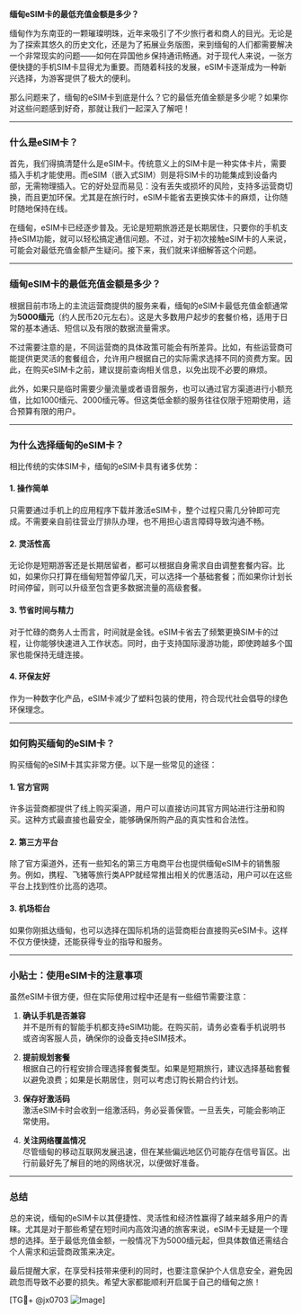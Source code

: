 **缅甸eSIM卡的最低充值金额是多少？**

缅甸作为东南亚的一颗璀璨明珠，近年来吸引了不少旅行者和商人的目光。无论是为了探索其悠久的历史文化，还是为了拓展业务版图，来到缅甸的人们都需要解决一个非常现实的问题——如何在异国他乡保持通讯畅通。对于现代人来说，一张方便快捷的手机SIM卡显得尤为重要。而随着科技的发展，eSIM卡逐渐成为一种新兴选择，为游客提供了极大的便利。

那么问题来了，缅甸的eSIM卡到底是什么？它的最低充值金额是多少呢？如果你对这些问题感到好奇，那就让我们一起深入了解吧！

---

### **什么是eSIM卡？**
首先，我们得搞清楚什么是eSIM卡。传统意义上的SIM卡是一种实体卡片，需要插入手机才能使用。而eSIM（嵌入式SIM）则是将SIM卡的功能集成到设备内部，无需物理插入。它的好处显而易见：没有丢失或损坏的风险，支持多运营商切换，而且更加环保。尤其是在旅行时，eSIM卡能省去更换实体卡的麻烦，让你随时随地保持在线。

在缅甸，eSIM卡已经逐步普及。无论是短期旅游还是长期居住，只要你的手机支持eSIM功能，就可以轻松搞定通信问题。不过，对于初次接触eSIM卡的人来说，可能会对最低充值金额产生疑问。接下来，我们就来详细解答这个问题。

---

### **缅甸eSIM卡的最低充值金额是多少？**
根据目前市场上的主流运营商提供的服务来看，缅甸的eSIM卡最低充值金额通常为**5000缅元**（约人民币20元左右）。这是大多数用户起步的套餐价格，适用于日常的基本通话、短信以及有限的数据流量需求。

不过需要注意的是，不同运营商的具体政策可能会有所差异。比如，有些运营商可能提供更灵活的套餐组合，允许用户根据自己的实际需求选择不同的资费方案。因此，在购买eSIM卡之前，建议提前查询相关信息，以免出现不必要的麻烦。

此外，如果只是临时需要少量流量或者语音服务，也可以通过官方渠道进行小额充值，比如1000缅元、2000缅元等。但这类低金额的服务往往仅限于短期使用，适合预算有限的用户。

---

### **为什么选择缅甸的eSIM卡？**
相比传统的实体SIM卡，缅甸的eSIM卡具有诸多优势：

#### 1. **操作简单**
只需要通过手机上的应用程序下载并激活eSIM卡，整个过程只需几分钟即可完成。不需要亲自前往营业厅排队办理，也不用担心语言障碍导致沟通不畅。

#### 2. **灵活性高**
无论你是短期游客还是长期居留者，都可以根据自身需求自由调整套餐内容。比如，如果你只打算在缅甸短暂停留几天，可以选择一个基础套餐；而如果你计划长时间停留，则可以升级至包含更多数据流量的高级套餐。

#### 3. **节省时间与精力**
对于忙碌的商务人士而言，时间就是金钱。eSIM卡省去了频繁更换SIM卡的过程，让你能够快速进入工作状态。同时，由于支持国际漫游功能，即使跨越多个国家也能保持无缝连接。

#### 4. **环保友好**
作为一种数字化产品，eSIM卡减少了塑料包装的使用，符合现代社会倡导的绿色环保理念。

---

### **如何购买缅甸的eSIM卡？**
购买缅甸的eSIM卡其实非常方便。以下是一些常见的途径：

#### 1. **官方官网**
许多运营商都提供了线上购买渠道，用户可以直接访问其官方网站进行注册和购买。这种方式最直接也最安全，能够确保所购产品的真实性和合法性。

#### 2. **第三方平台**
除了官方渠道外，还有一些知名的第三方电商平台也提供缅甸eSIM卡的销售服务。例如，携程、飞猪等旅行类APP就经常推出相关的优惠活动，用户可以在这些平台上找到性价比高的选项。

#### 3. **机场柜台**
如果你刚抵达缅甸，也可以选择在国际机场的运营商柜台直接购买eSIM卡。这样不仅方便快捷，还能获得专业的指导和服务。

---

### **小贴士：使用eSIM卡的注意事项**
虽然eSIM卡很方便，但在实际使用过程中还是有一些细节需要注意：

1. **确认手机是否兼容**  
并不是所有的智能手机都支持eSIM功能。在购买前，请务必查看手机说明书或咨询客服人员，确保你的设备支持eSIM技术。

2. **提前规划套餐**  
根据自己的行程安排合理选择套餐类型。如果是短期旅行，建议选择基础套餐以避免浪费；如果是长期居住，则可以考虑订购长期合约计划。

3. **保存好激活码**  
激活eSIM卡时会收到一组激活码，务必妥善保管。一旦丢失，可能会影响正常使用。

4. **关注网络覆盖情况**  
尽管缅甸的移动互联网发展迅速，但在某些偏远地区仍可能存在信号盲区。出行前最好先了解目的地的网络状况，以便做好准备。

---

### **总结**
总的来说，缅甸的eSIM卡以其便捷性、灵活性和经济性赢得了越来越多用户的青睐。尤其是对于那些希望在短时间内高效沟通的旅客来说，eSIM卡无疑是一个理想的选择。至于最低充值金额，一般情况下为5000缅元起，但具体数值还需结合个人需求和运营商政策来决定。

最后提醒大家，在享受科技带来便利的同时，也要注意保护个人信息安全，避免因疏忽而导致不必要的损失。希望大家都能顺利开启属于自己的缅甸之旅！

[TG💪+ @jx0703 ![Image](https://github.com/user-attachments/assets/dbca1d08-cadb-493c-b0ec-ad6f7a83f270)]